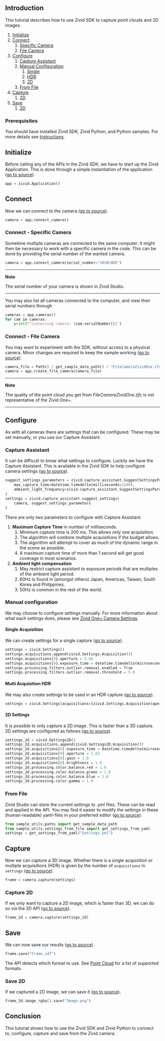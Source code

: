 ## Introduction

This tutorial describes how to use Zivid SDK to capture point clouds and 2D images.

1. [Initialize](#initialize)
2. [Connect](#connect)
   1. [Specific Camera](#connect---specific-camera)
   2. [File Camera](#connect---file-camera)
3. [Configure](#configure)
   1. [Capture Assistant](#capture-assistant)
   2. [Manual Configuration](#manual-configuration)
      1. [Single](#single-frame)
      2. [HDR](#hdr-frame)
      3. [2D](#2d-settings)
   3. [From File](#from-file)
4. [Capture](#capture)
    1. [2D](#capture-2d)
5. [Save](#save)
    1. [2D](#save-2d)

### Prerequisites

You should have installed Zivid SDK, Zivid Python, and Python samples. For more details see [Instructions][installation-instructions-url].

## Initialize

Before calling any of the APIs in the Zivid SDK, we have to start up the Zivid Application. This is done through a simple instantiation of the application ([go to source][start_app-url]).
```python
app = zivid.Application()
```

## Connect

Now we can connect to the camera ([go to source][connect-url]).
```python
camera = app.connect_camera()
```

### Connect - Specific Camera

Sometime multiple cameras are connected to the same computer. It might then be necessary to work with a specific camera in the code. This can be done by providing the serial number of the wanted camera.
```python
camera = app.connect_camera(serial_number="2020C0DE")
```

---
**Note** 

The serial number of your camera is shown in Zivid Studio.

---

You may also list all cameras connected to the computer, and view their serial numbers through
```python
cameras = app.cameras()
for cam in cameras:
    print(f"Connecting camera: {cam.serialNumber()}")
```

### Connect - File Camera

You may want to experiment with the SDK, without access to a physical camera. Minor changes are required to keep the sample working ([go to source][filecamera-url]).
```python
camera_file = Path() / get_sample_data_path() / "FileCameraZividOne.zfc"
camera = app.create_file_camera(camera_file)
```

---
**Note**

The quality of the point cloud you get from *FileCameraZividOne.zfc* is not representative of the Zivid One+.

---

## Configure

As with all cameras there are settings that can be configured. These may be set manually, or you use our Capture Assistant.

### Capture Assistant

It can be difficult to know what settings to configure. Luckily we have the Capture Assistant. This is available in the Zivid SDK to help configure camera settings ([go to source][captureassistant-url]).
```python
suggest_settings_parameters = zivid.capture_assistant.SuggestSettingsParameters(
    max_capture_time=datetime.timedelta(milliseconds=1200),
    ambient_light_frequency=zivid.capture_assistant.SuggestSettingsParameters.AmbientLightFrequency.none,
)
settings = zivid.capture_assistant.suggest_settings(
    camera, suggest_settings_parameters
)
```

There are only two parameters to configure with Capture Assistant:

1. **Maximum Capture Time** in number of milliseconds.
    1. Minimum capture time is 200 ms. This allows only one acquisition.
    2. The algorithm will combine multiple acquisitions if the budget allows.
    3. The algorithm will attempt to cover as much of the dynamic range in the scene as possible.
    4. A maximum capture time of more than 1 second will get good coverage in most scenarios.
2. **Ambient light compensation**
    1. May restrict capture assistant to exposure periods that are multiples of the ambient light period.
    2. 60Hz is found in (amongst others) Japan, Americas, Taiwan, South Korea and Philippines.
    3. 50Hz is common in the rest of the world.

### Manual configuration

We may choose to configure settings manually. For more information about what each settings does, please see [Zivid One+ Camera Settings][kb-camera_settings-url].

#### Single Acquisition

We can create settings for a single capture ([go to source][settings-url]).
```python
settings = zivid.Settings()
settings.acquisitions.append(zivid.Settings.Acquisition())
settings.acquisitions[0].aperture = 5.66
settings.acquisitions[0].exposure_time = datetime.timedelta(microseconds=8333)
settings.processing.filters.outlier.removal.enabled = True
settings.processing.filters.outlier.removal.threshold = 5.0
```

#### Multi Acquisition HDR

We may also create settings to be used in an HDR capture ([go to source][settings-hdr-url]).
```python
settings = zivid.Settings(acquisitions=[zivid.Settings.Acquisition(aperture=fnum) for fnum in (11.31, 5.66, 2.83)])
```

#### 2D Settings

It is possible to only capture a 2D image. This is faster than a 3D capture. 2D settings are configured as follows ([go to source][settings2d-url]).
```python
settings_2d = zivid.Settings2D()
settings_2d.acquisitions.append(zivid.Settings2D.Acquisition())
settings_2d.acquisitions[0].exposure_time = datetime.timedelta(microseconds=10000)
settings_2d.acquisitions[0].aperture = 2.83
settings_2d.acquisitions[0].gain = 1.0
settings_2d.acquisitions[0].brightness = 1.0
settings_2d.processing.color.balance.red = 1.0
settings_2d.processing.color.balance.green = 1.0
settings_2d.processing.color.balance.blue = 1.0
settings_2d.processing.color.gamma = 1.0
```

### From File

Zivid Studio can store the current settings to .yml files. These can be read and applied in the API. You may find it easier to modify the settings in these (human-readable) yaml-files in your preferred editor ([go to source][settings_from_file-url]).
```python
from sample_utils.paths import get_sample_data_path
from sample_utils.settings_from_file import get_settings_from_yaml
settings = get_settings_from_yaml("Settings.yml")
```

## Capture

Now we can capture a 3D image. Whether there is a single acquisition or multiple acquisitions (HDR) is given by the number of `acquisitions` in `settings` ([go to source][capture-url]).
```python
frame = camera.capture(settings)
```

### Capture 2D

If we only want to capture a 2D image, which is faster than 3D, we can do so via the 2D API ([go to source][capture2d-url]).
```python
frame_2d = camera.capture(settings_2d)
```

## Save

We can now save our results ([go to source][save-url]).
```python
frame.save("Frame.zdf")
```
The API detects which format to use. See [Point Cloud][kb-point_cloud-url] for a list of supported formats.

### Save 2D

If we captured a 2D image, we can save it ([go to source][save2d-url]).
```python
frame_2d.image_rgba().save("Image.png")
```

## Conclusion

This tutorial shows how to use the Zivid SDK and Zivid Python to connect to, configure, capture and save from the Zivid camera.

[//]: ### "Recommended further reading"

[installation-instructions-url]: ../../../README.md#instructions
[start_app-url]: capture.py#L10
[connect-url]: capture.py#L13
[captureassistant-url]: capture_assistant.py#L15-L21
[settings-url]: capture.py#L16-L21
[settings-hdr-url]: capture_hdr.py#L17
[kb-camera_settings-url]: https://zivid.atlassian.net/wiki/spaces/ZividKB/pages/450265335/Settings
[capture-url]: capture.py#L24
[capture2d-url]: capture_2d.py#L28
[settings2d-url]: capture_2d.py#L16-L25
[save-url]: capture.py#L25-L27
[save2d-url]: capture_2d.py#L38-L40
[settings_from_file-url]: capture_with_settings_from_yml.py#L20-L22
[kb-point_cloud-url]: https://zivid.atlassian.net/wiki/spaces/ZividKB/pages/520061383/Point+Cloud
[filecamera-url]: capture_from_file.py#L18
